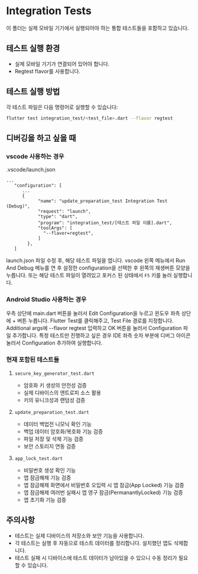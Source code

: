 # Integration Tests

이 폴더는 실제 모바일 기기에서 실행되어야 하는 통합 테스트들을 포함하고 있습니다.

## 테스트 실행 환경

- 실제 모바일 기기가 연결되어 있어야 합니다.
- Regtest flavor를 사용합니다.

## 테스트 실행 방법

각 테스트 파일은 다음 명령어로 실행할 수 있습니다:

```bash
flutter test integration_test/<test_file>.dart --flavor regtest
```

## 디버깅을 하고 싶을 때
### vscode 사용하는 경우
.vscode/launch.json
```
...
   "configuration": [
      ...
      {
            "name": "update_preparation_test Integration Test (Debug)",
            "request": "launch",
            "type": "dart",
            "program": "integration_test/[테스트 파일 이름].dart",
            "toolArgs": [
              "--flavor=regtest",
            ]
        },
   ]
```
launch.json 파일 수정 후, 해당 테스트 파일을 엽니다. vscode 왼쪽 메뉴에서 Run And Debug 메뉴를 연 후 설정한 configuration을 선택한 후 왼쪽의 재생버튼 모양을 누릅니다.
또는 해당 테스트 파일이 열려있고 포커스 된 상태에서 `F5` 키를 눌러 실행합니다.

### Android Studio 사용하는 경우
우측 상단에 main.dart 버튼을 눌러서 Edit Configuration을 누르고 윈도우 좌측 상단에 + 버튼 누릅니다.
Flutter Test를 클릭해주고, Test File 경로를 지정합니다. Additional args에 --flavor regtest 입력하고 OK 버튼을 눌러서 Configuration 파일 추가합니다.
특정 테스트만 진행하고 싶은 경우 IDE 좌측 숫자 부분에 디버그 아이콘 눌러서 Configuration 추가하여 실행합니다. 

### 현재 포함된 테스트들

1. `secure_key_generator_test.dart`
   - 암호화 키 생성의 안전성 검증
   - 실제 디바이스의 엔트로피 소스 활용
   - 키의 유니크성과 랜덤성 검증

2. `update_preparation_test.dart`
   - 데이터 백업전 니모닉 확인 기능 
   - 백업 데이터 암호화/복호화 기능 검증
   - 파일 저장 및 삭제 기능 검증
   - 보안 스토리지 연동 검증

3. `app_lock_test.dart`
   - 비밀번호 생성 확인 기능
   - 앱 잠금해제 기능 검증
   - 앱 잠금해제 화면에서 비밀번호 오입력 시 앱 잠금(App Locked) 기능 검증
   - 앱 잠금해제 여러번 실패시 앱 영구 잠금(PermanantlyLocked) 기능 검증
   - 앱 초기화 기능 검증

## 주의사항

- 테스트는 실제 디바이스의 저장소와 보안 기능을 사용합니다.
- 각 테스트는 실행 후 자동으로 테스트 데이터를 정리합니다. 설치했던 앱도 삭제합니다.
- 테스트 실패 시 디바이스에 테스트 데이터가 남아있을 수 있으니 수동 정리가 필요할 수 있습니다.
